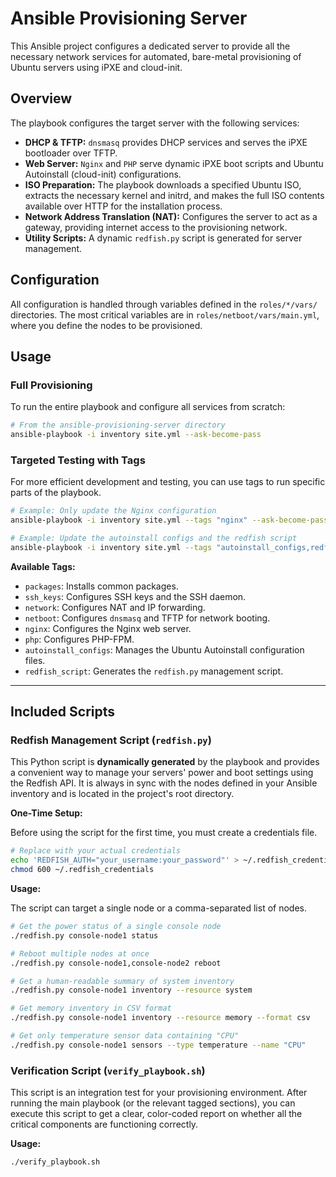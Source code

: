 # Ansible Provisioning Server

This Ansible project configures a dedicated server to provide all the necessary network services for automated, bare-metal provisioning of Ubuntu servers using iPXE and cloud-init.

## Overview

The playbook configures the target server with the following services:

- **DHCP & TFTP:** `dnsmasq` provides DHCP services and serves the iPXE bootloader over TFTP.
- **Web Server:** `Nginx` and `PHP` serve dynamic iPXE boot scripts and Ubuntu Autoinstall (cloud-init) configurations.
- **ISO Preparation:** The playbook downloads a specified Ubuntu ISO, extracts the necessary kernel and initrd, and makes the full ISO contents available over HTTP for the installation process.
- **Network Address Translation (NAT):** Configures the server to act as a gateway, providing internet access to the provisioning network.
- **Utility Scripts:** A dynamic `redfish.py` script is generated for server management.

## Configuration

All configuration is handled through variables defined in the `roles/*/vars/` directories. The most critical variables are in `roles/netboot/vars/main.yml`, where you define the nodes to be provisioned.

## Usage

### Full Provisioning

To run the entire playbook and configure all services from scratch:
```bash
# From the ansible-provisioning-server directory
ansible-playbook -i inventory site.yml --ask-become-pass
```

### Targeted Testing with Tags

For more efficient development and testing, you can use tags to run specific parts of the playbook.

```bash
# Example: Only update the Nginx configuration
ansible-playbook -i inventory site.yml --tags "nginx" --ask-become-pass

# Example: Update the autoinstall configs and the redfish script
ansible-playbook -i inventory site.yml --tags "autoinstall_configs,redfish_script" --ask-become-pass
```

**Available Tags:**
- `packages`: Installs common packages.
- `ssh_keys`: Configures SSH keys and the SSH daemon.
- `network`: Configures NAT and IP forwarding.
- `netboot`: Configures `dnsmasq` and TFTP for network booting.
- `nginx`: Configures the Nginx web server.
- `php`: Configures PHP-FPM.
- `autoinstall_configs`: Manages the Ubuntu Autoinstall configuration files.
- `redfish_script`: Generates the `redfish.py` management script.

---

## Included Scripts

### Redfish Management Script (`redfish.py`)

This Python script is **dynamically generated** by the playbook and provides a convenient way to manage your servers' power and boot settings using the Redfish API. It is always in sync with the nodes defined in your Ansible inventory and is located in the project's root directory.

**One-Time Setup:**

Before using the script for the first time, you must create a credentials file.
```bash
# Replace with your actual credentials
echo 'REDFISH_AUTH="your_username:your_password"' > ~/.redfish_credentials
chmod 600 ~/.redfish_credentials
```

**Usage:**

The script can target a single node or a comma-separated list of nodes.

```bash
# Get the power status of a single console node
./redfish.py console-node1 status

# Reboot multiple nodes at once
./redfish.py console-node1,console-node2 reboot

# Get a human-readable summary of system inventory
./redfish.py console-node1 inventory --resource system

# Get memory inventory in CSV format
./redfish.py console-node1 inventory --resource memory --format csv

# Get only temperature sensor data containing "CPU"
./redfish.py console-node1 sensors --type temperature --name "CPU"
```

### Verification Script (`verify_playbook.sh`)

This script is an integration test for your provisioning environment. After running the main playbook (or the relevant tagged sections), you can execute this script to get a clear, color-coded report on whether all the critical components are functioning correctly.

**Usage:**

```bash
./verify_playbook.sh
```